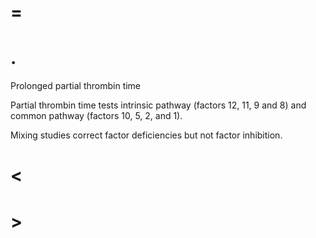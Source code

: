 # =

# .

Prolonged partial thrombin time

Partial thrombin time tests intrinsic pathway (factors 12, 11, 9 and 8) and common pathway (factors 10, 5, 2, and 1).

Mixing studies correct factor deficiencies but not factor inhibition.

# <

# >
